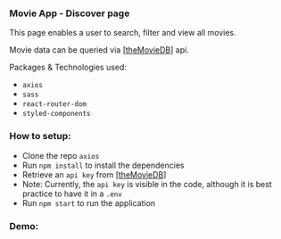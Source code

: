 ### Movie App - Discover page
This page enables a user to search, filter and view all movies.

Movie data can be queried via [[theMovieDB]()] api.

Packages & Technologies used:
- `axios`
- `sass`
- `react-router-dom`
- `styled-components`
### How to setup:
- Clone the repo `axios`
- Run `npm install` to install the dependencies
- Retrieve an `api key` from  [[theMovieDB](https://developers.themoviedb.org/3/getting-started/introduction)]
- Note: Currently, the `api key` is visible in the code, although it is best practice to have it in a `.env`
- Run `npm start` to run the application
### Demo:

